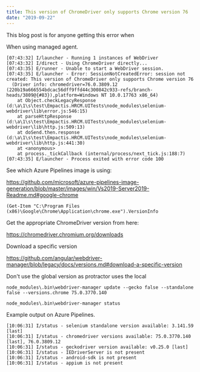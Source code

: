 ```yaml
---
title: This version of ChromeDriver only supports Chrome version 76
date: "2019-09-22"
---
```


This blog post is for anyone getting this error when 

When using managed agent.

```
[07:43:32] I/launcher - Running 1 instances of WebDriver
[07:43:32] I/direct - Using ChromeDriver directly...
[07:43:35] E/runner - Unable to start a WebDriver session.
[07:43:35] E/launcher - Error: SessionNotCreatedError: session not created: This version of ChromeDriver only supports Chrome version 76
  (Driver info: chromedriver=76.0.3809.12 (220b19a666554bdcac56dff9ffd44c300842c933-refs/branch-heads/3809@{#83}),platform=Windows NT 10.0.17763 x86_64)
    at Object.checkLegacyResponse (d:\a\1\s\test\Empactis.HRCM.UITests\node_modules\selenium-webdriver\lib\error.js:546:15)
    at parseHttpResponse (d:\a\1\s\test\Empactis.HRCM.UITests\node_modules\selenium-webdriver\lib\http.js:509:13)
    at doSend.then.response (d:\a\1\s\test\Empactis.HRCM.UITests\node_modules\selenium-webdriver\lib\http.js:441:30)
    at <anonymous>
    at process._tickCallback (internal/process/next_tick.js:188:7)
[07:43:35] E/launcher - Process exited with error code 100
```

See which Azure Pipelines image is using:

https://github.com/microsoft/azure-pipelines-image-generation/blob/master/images/win/Vs2019-Server2019-Readme.md#google-chrome


```
(Get-Item "C:\Program Files (x86)\Google\Chrome\Application\chrome.exe").VersionInfo
```


Get the appropriate ChromeDriver version from here:

https://chromedriver.chromium.org/downloads







Download a specific version

https://github.com/angular/webdriver-manager/blob/legacy/docs/versions.md#download-a-specific-version



Don't use the global version as protractor uses the local



```
node_modules\.bin\webdriver-manager update --gecko false --standalone false --versions.chrome 75.0.3770.140
```

```
node_modules\.bin\webdriver-manager status
```

Example output on Azure Pipelines.


```
[10:06:31] I/status - selenium standalone version available: 3.141.59 [last]
[10:06:31] I/status - chromedriver versions available: 75.0.3770.140 [last], 76.0.3809.12
[10:06:31] I/status - geckodriver version available: v0.25.0 [last]
[10:06:31] I/status - IEDriverServer is not present
[10:06:31] I/status - android-sdk is not present
[10:06:31] I/status - appium is not present
```